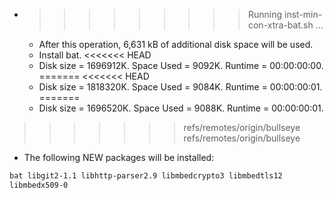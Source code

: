 * >>>>>>>>> Running inst-min-con-xtra-bat.sh ...
  * After this operation, 6,631 kB of additional disk space will be used.
  * Install bat.
<<<<<<< HEAD
  * Disk size = 1696912K. Space Used = 9092K. Runtime = 00:00:00:00.
=======
<<<<<<< HEAD
  * Disk size = 1818320K. Space Used = 9084K. Runtime = 00:00:00:01.
=======
  * Disk size = 1696520K. Space Used = 9088K. Runtime = 00:00:00:01.
>>>>>>> refs/remotes/origin/bullseye
>>>>>>> refs/remotes/origin/bullseye
  * The following NEW packages will be installed:
  ```bash
bat libgit2-1.1 libhttp-parser2.9 libmbedcrypto3 libmbedtls12
libmbedx509-0
  ```
